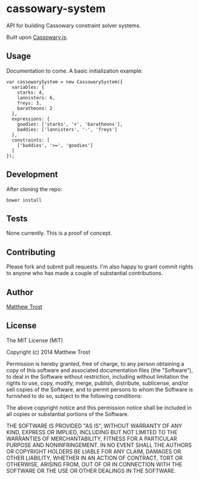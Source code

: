 # cassowary-system

API for building Cassowary constraint solver systems.

Built upon [Cassowary.js](https://github.com/slightlyoff/cassowary.js).

## Usage

Documentation to come. A basic initialization example:

    var cassowarySystem = new CassowarySystem({
      variables: {
        starks: 4,
        lannisters: 6,
        freys: 3,
        baratheons: 2
      },
      expressions: {
        goodies: ['starks', '+', 'baratheons'],
        baddies: ['lannisters', '-', 'freys']
      },
      constraints: [
        ['baddies', '>=', 'goodies']
      ]
    });

## Development

After cloning the repo:

    bower install

## Tests

None currently. This is a proof of concept.

## Contributing

Please fork and submit pull requests. I'm also happy to grant commit rights to anyone who has made a couple of substantial contributions.

## Author

[Matthew Trost](http://trost.co)

## License

The MIT License (MIT)

Copyright (c) 2014 Matthew Trost

Permission is hereby granted, free of charge, to any person obtaining a copy
of this software and associated documentation files (the "Software"), to deal
in the Software without restriction, including without limitation the rights
to use, copy, modify, merge, publish, distribute, sublicense, and/or sell
copies of the Software, and to permit persons to whom the Software is
furnished to do so, subject to the following conditions:

The above copyright notice and this permission notice shall be included in
all copies or substantial portions of the Software.

THE SOFTWARE IS PROVIDED "AS IS", WITHOUT WARRANTY OF ANY KIND, EXPRESS OR
IMPLIED, INCLUDING BUT NOT LIMITED TO THE WARRANTIES OF MERCHANTABILITY,
FITNESS FOR A PARTICULAR PURPOSE AND NONINFRINGEMENT. IN NO EVENT SHALL THE
AUTHORS OR COPYRIGHT HOLDERS BE LIABLE FOR ANY CLAIM, DAMAGES OR OTHER
LIABILITY, WHETHER IN AN ACTION OF CONTRACT, TORT OR OTHERWISE, ARISING FROM,
OUT OF OR IN CONNECTION WITH THE SOFTWARE OR THE USE OR OTHER DEALINGS IN
THE SOFTWARE.
